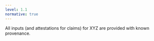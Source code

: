 ```yaml
---
level: 1.1
normative: true
---
```


All inputs (and attestations for claims) for XYZ are provided with known provenance.
